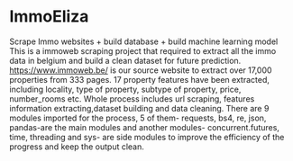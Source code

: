 # ImmoEliza
Scrape Immo websites + build database + build machine learning model
This is a immoweb scraping project that required to extract all the immo data in belgium and build a clean dataset for future prediction.
https://www.immoweb.be/ is our source website to extract over 17,000 properties from 333 pages.
17 property features have been extracted, including locality, type of property, subtype of property, price, number_rooms etc.
Whole process includes url scraping, features information extracting,dataset building and data cleaning.
There are 9 modules imported for the process, 5 of them- requests, bs4, re, json, pandas-are the main modules and another
modules- concurrent.futures, time, threading and sys- are side modules to improve the efficiency of the progress and keep the output clean.
